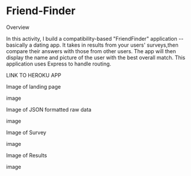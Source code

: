 # Friend-Finder

Overview

In this activity, I build a compatibility-based "FriendFinder" application -- basically a dating app. It takes in results from your users' surveys,then compare their answers with those from other users. The app will then display the name and picture of the user with the best overall match. This application uses Express to handle routing.

LINK TO HEROKU APP

Image of landing page


image

Image of JSON formatted raw data

image

Image of Survey

image

Image of Results

image